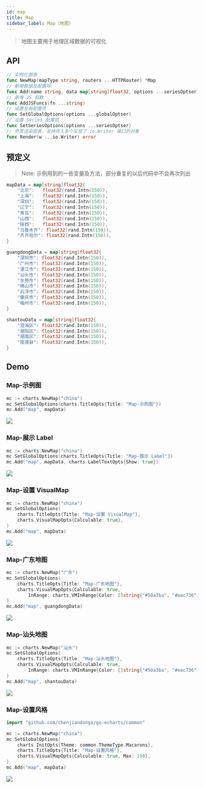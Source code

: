 ```yaml
---
id: map
title: Map
sidebar_label: Map（地图）
---
```


> 地图主要用于地理区域数据的可视化

## API
```go
// 实例化图表
func NewMap(mapType string, routers ...HTTPRouter) *Map
// 新增数据及配置项
func Add(name string, data map[string]float32, options ...seriesOptser) *Map
// 新增 JS 函数
func AddJSFuncs(fn ...string)
// 设置全局配置项
func SetGlobalOptions(options ...globalOptser)
// 设置 Series 配置项
func SetSeriesOptions(options ...seriesOptser)
// 负责渲染图表，支持传入多个实现了 io.Writer 接口的对象
func Render(w ...io.Writer) error
```

## 预定义
> Note: 示例用到的一些变量及方法，部分重复的以后代码中不会再次列出
```go
mapData = map[string]float32{
    "北京":   float32(rand.Intn(150)),
    "上海":   float32(rand.Intn(150)),
    "深圳":   float32(rand.Intn(150)),
    "辽宁":   float32(rand.Intn(150)),
    "青岛":   float32(rand.Intn(150)),
    "山西":   float32(rand.Intn(150)),
    "陕西":   float32(rand.Intn(150)),
    "乌鲁木齐": float32(rand.Intn(150)),
    "齐齐哈尔": float32(rand.Intn(150)),
}

guangdongData = map[string]float32{
    "深圳市": float32(rand.Intn(150)),
    "广州市": float32(rand.Intn(150)),
    "湛江市": float32(rand.Intn(150)),
    "汕头市": float32(rand.Intn(150)),
    "东莞市": float32(rand.Intn(150)),
    "佛山市": float32(rand.Intn(150)),
    "云浮市": float32(rand.Intn(150)),
    "肇庆市": float32(rand.Intn(150)),
    "梅州市": float32(rand.Intn(150)),
}

shantouData = map[string]float32{
    "澄海区": float32(rand.Intn(150)),
    "潮阳区": float32(rand.Intn(150)),
    "潮南区": float32(rand.Intn(150)),
    "南澳县": float32(rand.Intn(150)),
}
```

## Demo

### Map-示例图
```go
mc := charts.NewMap("china")
mc.SetGlobalOptions(charts.TitleOpts{Title: "Map-示例图"})
mc.Add("map", mapData)
```
![](https://user-images.githubusercontent.com/19553554/52347776-bf38b300-2a5d-11e9-85e9-2307a50ac692.gif)


### Map-展示 Label
```go
mc := charts.NewMap("china")
mc.SetGlobalOptions(charts.TitleOpts{Title: "Map-展示 Label"})
mc.Add("map", mapData, charts.LabelTextOpts{Show: true})
```
![](https://user-images.githubusercontent.com/19553554/52347807-ce1f6580-2a5d-11e9-8b2d-84dfc244d160.png)


### Map-设置 VisualMap
```go
mc := charts.NewMap("china")
mc.SetGlobalOptions(
    charts.TitleOpts{Title: "Map-设置 VisualMap"},
    charts.VisualMapOpts{Calculable: true},
)
mc.Add("map", mapData)
```
![](https://user-images.githubusercontent.com/19553554/52347856-e8594380-2a5d-11e9-800f-f5b3f991fb7a.gif)


### Map-广东地图
```go
mc := charts.NewMap("广东")
mc.SetGlobalOptions(
    charts.TitleOpts{Title: "Map-广东地图"},
    charts.VisualMapOpts{Calculable: true,
        InRange: charts.VMInRange{Color: []string{"#50a3ba", "#eac736", "#d94e5d"}}},
)
mc.Add("map", guangdongData)
```
![](https://user-images.githubusercontent.com/19553554/52347915-0a52c600-2a5e-11e9-8039-41268238576c.gif)


### Map-汕头地图
```go
mc := charts.NewMap("汕头")
mc.SetGlobalOptions(
    charts.TitleOpts{Title: "Map-汕头地图"},
    charts.VisualMapOpts{Calculable: true,
        InRange: charts.VMInRange{Color: []string{"#50a3ba", "#eac736", "#d94e5d"}}},
)
mc.Add("map", shantouData)
```
![](https://user-images.githubusercontent.com/19553554/52347939-1cccff80-2a5e-11e9-9c27-d58704c43805.png)


### Map-设置风格
```go
import "github.com/chenjiandongx/go-echarts/common"

mc := charts.NewMap("china")
mc.SetGlobalOptions(
    charts.InitOpts{Theme: common.ThemeType.Macarons},
    charts.TitleOpts{Title: "Map-设置风格"},
    charts.VisualMapOpts{Calculable: true, Max: 150},
)
mc.Add("map", mapData)
```
![](https://user-images.githubusercontent.com/19553554/52347966-2a828500-2a5e-11e9-8732-84ed1ad30deb.png)
